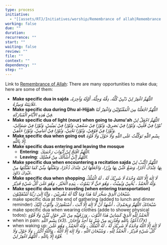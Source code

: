 ```yaml
---
type: process
initiative:
  - "[[assets/RTJ/Initiatives/worship/Remembrance of allah|Remembrance of allah]]"
working: false
due: ""
duration: 
recurrence: ""
start: ""
waiting: false
review: ""
file: ""
context: ""
dependency: ""
step: ""
---
```


Link to [Remembrance of Allah](assets/RTJ/Initiatives/worship/Remembrance%20of%20allah.md): There are many opportunities to make dua; here are some of them:

* **Make specific dua in sajda** _اللّٰهُمَّ اغْفِرْ لِيْ ذَنْبِيْ كُلَّهُ، دِقَّهُ وَجِلَّهُ، أَوَّلَهُ وَآخِرَهُ، عَلَانِيَتَهُ وَسِرَّهُ._
* **Make specific dua during Dhu al-Hijjah** _اللّٰهُمَّ اجْعَلْنَا مِنَ الْمَقْبُوْلِيْنَ وَاغْفِرْ لَنَا فِيْ هٰذِهِ الأَيَّامِ الْمُبَارَكَةِ._
* **Make specific dua of light (nour) when going to Jumu'ah** _اللّٰهُمَّ اجْعَلْ لِيْ نُوْرًا فِيْ قَلْبِيْ، وَنُوْرًا فِيْ بَصَرِيْ، وَنُوْرًا فِيْ سَمْعِيْ، وَنُوْرًا فِيْ يَمِيْنِيْ، وَنُوْرًا فِيْ شِمَالِيْ، وَنُوْرًا فِيْ فَوْقِيْ، وَنُوْرًا تَحْتِيْ، وَنُوْرًا فِيْ أَمَامِيْ، وَنُوْرًا خَلْفِيْ._
* **Make specific dua when going out** _بِسْمِ اللّٰهِ تَوَكَّلْتُ عَلَى اللّٰهِ وَلَا حَوْلَ وَلَا قُوَّةَ إِلَّا بِاللّٰهِ._
* **Make specific duas entering and leaving the mosque**
    * **Entering**: _اللّٰهُمَّ افْتَحْ لِيْ أَبْوَابَ رَحْمَتِكَ._
    * **Leaving**: _اللّٰهُمَّ إِنِّيْ أَسْأَلُكَ مِنْ فَضْلِكَ._
* **Make specific dua when encountering a recitation sajda** _اللّٰهُمَّ اكْتُبْ لِيْ بِهَا عِنْدَكَ أَجْرًا، وَضَعْ عَنِّيْ بِهَا وِزْرًا، وَاجْعَلْهَا لِيْ عِنْدَكَ ذُخْرًا، وَتَقَبَّلْهَا مِنِّيْ كَمَا تَقَبَّلْتَهَا مِنْ عَبْدِكَ دَاوُدَ._
* **Make specific dua when shopping** _لَا إِلٰهَ إِلَّا اللهُ وَحْدَهُ لَا شَرِيْكَ لَهُ ، لَهُ الْمُلْكُ وَلَهُ الْحَمْدُ ، يُحْيِيْ وَيُمِيْتُ ، وَهُوَ حَيٌّ لَا يَمُوْتُ ، بِيَدِهِ الْخَيْرُ ، وَهُوَ عَلَىٰ كُلِّ شَيْءٍ قَدِيْرٌ._
* **Make specific dua when traveling (when entering transportation)** _سُبْحَانَ الَّذِيْ سَخَّرَ لَنَا هٰذَا وَمَا كُنَّا لَهُ مُقْرِنِيْنَ ، وَإِنَّا إِلَىٰ رَبِّنَا لَمُنْقَلِبُوْنَ._
* make specific dua at the end of gathering (added to lunch and dinner reminder) _سُبْحَانَكَ اللّٰهُمَّ وَبِحَمْدِكَ ، أَشْهَدُ أَنْ لَّا إِلٰهَ إِلَّا أَنْتَ ، أَسْتَغْفِرُكَ وأَتُوْبُ إِلَيْكَ_
* make specific dua when wearing clothes (adde to shower physical todos): _اَلْحَمْدُ لِلّٰهِ الَّذِيْ كَسَانِيْ هٰذَا الثَّوْبَ ، وَرَزَقَنِيْهِ مِنْ غَيْرِ حَوْلٍ مِّنِّيْ وَلَا قُوَّةٍ_
* when in pain: _بِسْمِ اللّٰهِ (x3). أَعُوْذُ بِاللّٰهِ وَقُدْرَتِهِ مِنْ شَرِّ مَا أَجِدُ وَأُحَاذِرُ.(7x)_
* when waking up: _لَا إِلٰهَ إِلَّا اللّٰهُ وَحْدَهُ لَا شَرِيْكَ لَهُ ، لَهُ الْمُلْكُ ، وَلَهُ الْحَمْدُ ، وَهُوَ عَلَىٰ كُلِّ شَيْءٍ قَدِيْرٌ‏ ، اَلْحَمْدُ لِلّٰهِ‏ ، وَسُبْحَانَ اللّٰهِ ، وَلَا إِلٰهَ إِلَّا اللّٰهُ ، وَاللّٰهُ أَكْبَرُ ، وَلَا حَوْلَ وَلَا قُوَّةَ إِلَّا بِاللّٰهِ ، اَللّٰهُمَّ اغْفِرْ لِيْ._
